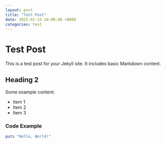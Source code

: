 ```yaml
---
layout: post
title: "Test Post"
date: 2025-01-23 10:00:00 +0000
categories: test
---
```


# Test Post

This is a test post for your Jekyll site. It includes basic Markdown content.

## Heading 2

Some example content:

- Item 1
- Item 2
- Item 3

### Code Example
```ruby
puts "Hello, World!"
```
